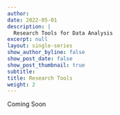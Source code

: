 ```yaml
---
author: 
date: 2022-05-01
description: |
  Research Tools for Data Analysis
excerpt: null
layout: single-series
show_author_byline: false
show_post_date: false
show_post_thumbnail: true
subtitle: 
title: Research Tools
weight: 2
---
```


Coming Soon

